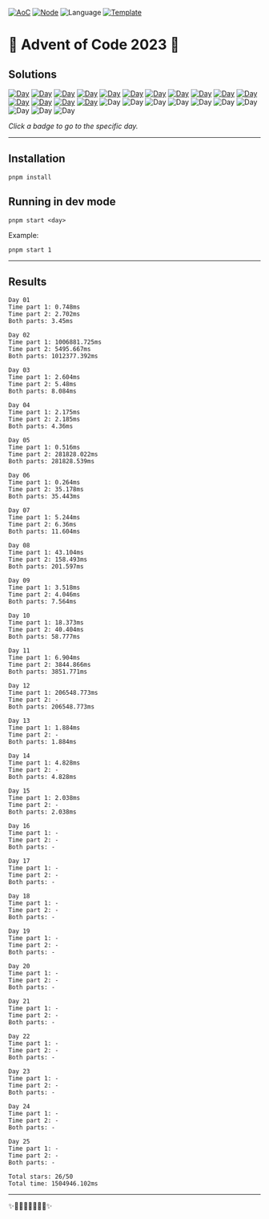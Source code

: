 <!-- Entries between SOLUTIONS and RESULTS tags are auto-generated -->

[![AoC](https://badgen.net/badge/AoC/2023/blue)](https://adventofcode.com/2023)
[![Node](https://badgen.net/badge/Node/v16.13.0+/blue)](https://nodejs.org/en/download/)
![Language](https://badgen.net/badge/Language/TypeScript/blue)
[![Template](https://badgen.net/badge/Template/aocrunner/blue)](https://github.com/caderek/aocrunner)

# 🎄 Advent of Code 2023 🎄

## Solutions

<!--SOLUTIONS-->

[![Day](https://badgen.net/badge/01/%E2%98%85%E2%98%85/green)](src/day01)
[![Day](https://badgen.net/badge/02/%E2%98%85%E2%98%85/green)](src/day02)
[![Day](https://badgen.net/badge/03/%E2%98%85%E2%98%85/green)](src/day03)
[![Day](https://badgen.net/badge/04/%E2%98%85%E2%98%85/green)](src/day04)
[![Day](https://badgen.net/badge/05/%E2%98%85%E2%98%85/green)](src/day05)
[![Day](https://badgen.net/badge/06/%E2%98%85%E2%98%85/green)](src/day06)
[![Day](https://badgen.net/badge/07/%E2%98%85%E2%98%85/green)](src/day07)
[![Day](https://badgen.net/badge/08/%E2%98%85%E2%98%85/green)](src/day08)
[![Day](https://badgen.net/badge/09/%E2%98%85%E2%98%85/green)](src/day09)
[![Day](https://badgen.net/badge/10/%E2%98%85%E2%98%85/green)](src/day10)
[![Day](https://badgen.net/badge/11/%E2%98%85%E2%98%85/green)](src/day11)
[![Day](https://badgen.net/badge/12/%E2%98%85%E2%98%86/yellow)](src/day12)
[![Day](https://badgen.net/badge/13/%E2%98%85%E2%98%86/yellow)](src/day13)
[![Day](https://badgen.net/badge/14/%E2%98%85%E2%98%86/yellow)](src/day14)
[![Day](https://badgen.net/badge/15/%E2%98%85%E2%98%86/yellow)](src/day15)
![Day](https://badgen.net/badge/16/%E2%98%86%E2%98%86/gray)
![Day](https://badgen.net/badge/17/%E2%98%86%E2%98%86/gray)
![Day](https://badgen.net/badge/18/%E2%98%86%E2%98%86/gray)
![Day](https://badgen.net/badge/19/%E2%98%86%E2%98%86/gray)
![Day](https://badgen.net/badge/20/%E2%98%86%E2%98%86/gray)
![Day](https://badgen.net/badge/21/%E2%98%86%E2%98%86/gray)
![Day](https://badgen.net/badge/22/%E2%98%86%E2%98%86/gray)
![Day](https://badgen.net/badge/23/%E2%98%86%E2%98%86/gray)
![Day](https://badgen.net/badge/24/%E2%98%86%E2%98%86/gray)
![Day](https://badgen.net/badge/25/%E2%98%86%E2%98%86/gray)

<!--/SOLUTIONS-->

_Click a badge to go to the specific day._

---

## Installation

```
pnpm install
```

## Running in dev mode

```
pnpm start <day>
```

Example:

```
pnpm start 1
```

---

## Results

<!--RESULTS-->

```
Day 01
Time part 1: 0.748ms
Time part 2: 2.702ms
Both parts: 3.45ms
```

```
Day 02
Time part 1: 1006881.725ms
Time part 2: 5495.667ms
Both parts: 1012377.392ms
```

```
Day 03
Time part 1: 2.604ms
Time part 2: 5.48ms
Both parts: 8.084ms
```

```
Day 04
Time part 1: 2.175ms
Time part 2: 2.185ms
Both parts: 4.36ms
```

```
Day 05
Time part 1: 0.516ms
Time part 2: 281828.022ms
Both parts: 281828.539ms
```

```
Day 06
Time part 1: 0.264ms
Time part 2: 35.178ms
Both parts: 35.443ms
```

```
Day 07
Time part 1: 5.244ms
Time part 2: 6.36ms
Both parts: 11.604ms
```

```
Day 08
Time part 1: 43.104ms
Time part 2: 158.493ms
Both parts: 201.597ms
```

```
Day 09
Time part 1: 3.518ms
Time part 2: 4.046ms
Both parts: 7.564ms
```

```
Day 10
Time part 1: 18.373ms
Time part 2: 40.404ms
Both parts: 58.777ms
```

```
Day 11
Time part 1: 6.904ms
Time part 2: 3844.866ms
Both parts: 3851.771ms
```

```
Day 12
Time part 1: 206548.773ms
Time part 2: -
Both parts: 206548.773ms
```

```
Day 13
Time part 1: 1.884ms
Time part 2: -
Both parts: 1.884ms
```

```
Day 14
Time part 1: 4.828ms
Time part 2: -
Both parts: 4.828ms
```

```
Day 15
Time part 1: 2.038ms
Time part 2: -
Both parts: 2.038ms
```

```
Day 16
Time part 1: -
Time part 2: -
Both parts: -
```

```
Day 17
Time part 1: -
Time part 2: -
Both parts: -
```

```
Day 18
Time part 1: -
Time part 2: -
Both parts: -
```

```
Day 19
Time part 1: -
Time part 2: -
Both parts: -
```

```
Day 20
Time part 1: -
Time part 2: -
Both parts: -
```

```
Day 21
Time part 1: -
Time part 2: -
Both parts: -
```

```
Day 22
Time part 1: -
Time part 2: -
Both parts: -
```

```
Day 23
Time part 1: -
Time part 2: -
Both parts: -
```

```
Day 24
Time part 1: -
Time part 2: -
Both parts: -
```

```
Day 25
Time part 1: -
Time part 2: -
Both parts: -
```

```
Total stars: 26/50
Total time: 1504946.102ms
```

<!--/RESULTS-->

---

✨🎄🎁🎄🎅🎄🎁🎄✨